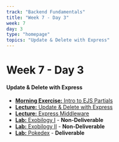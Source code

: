 ```yaml
---
track: "Backend Fundamentals"
title: "Week 7 - Day 3"
week: 7
day: 3
type: "homepage"
topics: "Update & Delete with Express"
---
```


# Week 7 - Day 3

#### Update & Delete with Express

- [**Morning Exercise:** Intro to EJS Partials](/backend-fundamentals/week-7/day-3/lecture-materials/intro-to-ejs-partials/)
- [**Lecture:** Update & Delete with Express](/backend-fundamentals/week-7/day-3/lecture-materials/update-and-delete/)
- [**Lecture:** Express Middleware](/backend-fundamentals/week-7/day-3/lecture-materials/intro-to-express-middleware/)
- [**Lab:** Exobilogy I](/backend-fundamentals/week-7/day-3/labs/exobiology-1) - **Non-Deliverable**
- [**Lab:** Exobilogy II](/backend-fundamentals/week-7/day-3/labs/exobiology-2) - **Non-Deliverable**
- [**Lab:** Pokedex](/backend-fundamentals/week-7/day-3/labs/pokedex) - **Deliverable**
